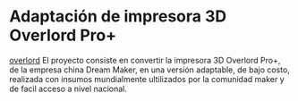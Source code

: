 # Adaptación de impresora 3D Overlord Pro+
[overlord](./assets/img/overlord1.jpg)
El proyecto consiste en convertir la impresora 3D Overlord Pro+, de la empresa china Dream Maker, en una versión adaptable, de bajo costo, realizada con insumos mundialmente ultilizados por la comunidad maker y de facil acceso a nivel nacional.
